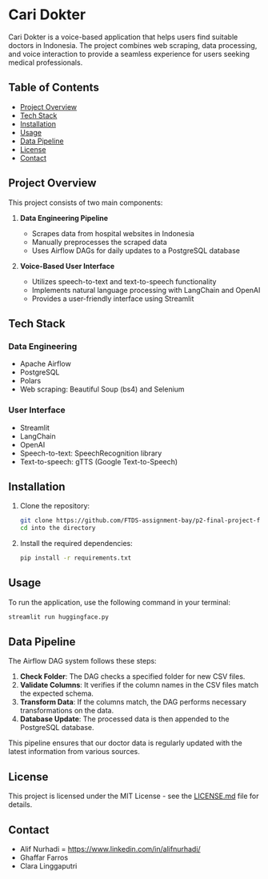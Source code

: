 # Cari Dokter

Cari Dokter is a voice-based application that helps users find suitable doctors in Indonesia. The project combines web scraping, data processing, and voice interaction to provide a seamless experience for users seeking medical professionals.

## Table of Contents
- [Project Overview](#project-overview)
- [Tech Stack](#tech-stack)
- [Installation](#installation)
- [Usage](#usage)
- [Data Pipeline](#data-pipeline)
- [License](#license)
- [Contact](#contact)

## Project Overview

This project consists of two main components:

1. **Data Engineering Pipeline**
   - Scrapes data from hospital websites in Indonesia
   - Manually preprocesses the scraped data
   - Uses Airflow DAGs for daily updates to a PostgreSQL database

2. **Voice-Based User Interface**
   - Utilizes speech-to-text and text-to-speech functionality
   - Implements natural language processing with LangChain and OpenAI
   - Provides a user-friendly interface using Streamlit

## Tech Stack

### Data Engineering
- Apache Airflow
- PostgreSQL
- Polars
- Web scraping: Beautiful Soup (bs4) and Selenium

### User Interface
- Streamlit
- LangChain
- OpenAI
- Speech-to-text: SpeechRecognition library
- Text-to-speech: gTTS (Google Text-to-Speech)

## Installation

1. Clone the repository:
   ```bash
   git clone https://github.com/FTDS-assignment-bay/p2-final-project-ftds-019-hck-group-002.git
   cd into the directory
   ```

2. Install the required dependencies:
   ```bash
   pip install -r requirements.txt
   ```

## Usage

To run the application, use the following command in your terminal:

```bash
streamlit run huggingface.py
```

## Data Pipeline

The Airflow DAG system follows these steps:

1. **Check Folder**: The DAG checks a specified folder for new CSV files.
2. **Validate Columns**: It verifies if the column names in the CSV files match the expected schema.
3. **Transform Data**: If the columns match, the DAG performs necessary transformations on the data.
4. **Database Update**: The processed data is then appended to the PostgreSQL database.

This pipeline ensures that our doctor data is regularly updated with the latest information from various sources.


## License

This project is licensed under the MIT License - see the [LICENSE.md](LICENSE.md) file for details.

## Contact


- Alif Nurhadi =  https://www.linkedin.com/in/alifnurhadi/
- Ghaffar Farros 
- Clara Linggaputri 

